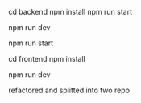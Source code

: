 cd backend
npm install
npm run start

<!-- for nodemon -->
npm run dev 

<!-- for node -->
npm run start

<!-- go back to root -->

cd frontend 
npm install

<!-- vite -->
npm run dev


<!-- NOTE -->
refactored and splitted into two repo

